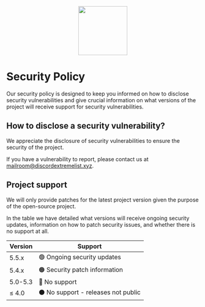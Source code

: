 <p align="center">
  <img height=128 width=128 src="https://raw.githubusercontent.com/discordextremelist/website/main/assets/Public/img/branding/development_logo.png" />
</p>

# Security Policy
Our security policy is designed to keep you informed on how to disclose security vulnerabilities and give crucial information on what versions of the project will receive support for security vulnerabilities.

## How to disclose a security vulnerability?
We appreciate the disclosure of security vulnerabilities to ensure the security of the project.

If you have a vulnerability to report, please contact us at [mailroom@discordextremelist.xyz](mailto:mailroom@discordextremelist.xyz).

## Project support
We will only provide patches for the latest project version given the purpose of the open-source project. 

In the table we have detailed what versions will receive ongoing security updates, information on how to patch security issues, and whether there is no support at all.

| Version | Support                              |
| ------- | ------------------------------------ |
| 5.5.x   | 🟢 Ongoing security updates          |
| 5.4.x   | 🟠 Security patch information        |
| 5.0-5.3 | 🔴 No support                        |
| ≤ 4.0   | ⚫️ No support - releases not public  |